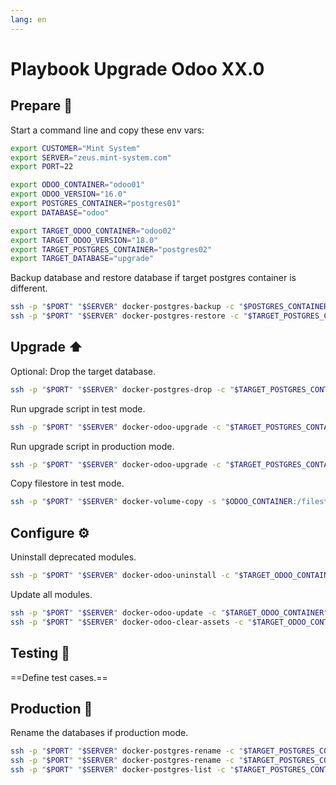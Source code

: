 ```yaml
---
lang: en
---
```

# Playbook Upgrade Odoo XX.0

## Prepare 📝

Start a command line and copy these env vars:

```bash
export CUSTOMER="Mint System"
export SERVER="zeus.mint-system.com"
export PORT=22

export ODOO_CONTAINER="odoo01"
export ODOO_VERSION="16.0"
export POSTGRES_CONTAINER="postgres01"
export DATABASE="odoo"

export TARGET_ODOO_CONTAINER="odoo02"
export TARGET_ODOO_VERSION="18.0"
export TARGET_POSTGRES_CONTAINER="postgres02"
export TARGET_DATABASE="upgrade"
```

Backup database and restore database if target postgres container is different.

```bash
ssh -p "$PORT" "$SERVER" docker-postgres-backup -c "$POSTGRES_CONTAINER" -d "$DATABASE"
ssh -p "$PORT" "$SERVER" docker-postgres-restore -c "$TARGET_POSTGRES_CONTAINER" -d "$DATABASE" -f "/var/tmp/$POSTGRES_CONTAINER/$DATABASE.sql"
```

## Upgrade ⬆️

Optional: Drop the target database.

```bash
ssh -p "$PORT" "$SERVER" docker-postgres-drop -c "$TARGET_POSTGRES_CONTAINER" -d "$TARGET_DATABASE"
```

Run upgrade script in test mode.

```bash
ssh -p "$PORT" "$SERVER" docker-odoo-upgrade -c "$TARGET_POSTGRES_CONTAINER" -d "$DATABASE" -s "$ODOO_VERSION" -n "$TARGET_DATABASE" -t "$TARGET_ODOO_VERSION"
```

Run upgrade script in production mode.

```bash
ssh -p "$PORT" "$SERVER" docker-odoo-upgrade -c "$TARGET_POSTGRES_CONTAINER" -d "$DATABASE" -s "$ODOO_VERSION" -n "$TARGET_DATABASE" -t "$TARGET_ODOO_VERSION" -m production
```

Copy filestore in test mode.

```bash
ssh -p "$PORT" "$SERVER" docker-volume-copy -s "$ODOO_CONTAINER:/filestore/$DATABASE" -t "$TARGET_ODOO_CONTAINER:/filestore/$TARGET_DATABASE" -f
```

## Configure ⚙️

Uninstall deprecated modules.

```bash
ssh -p "$PORT" "$SERVER" docker-odoo-uninstall -c "$TARGET_ODOO_CONTAINER" -d "$TARGET_DATABASE" -u project_task_all_menu
```

Update all modules.

```bash
ssh -p "$PORT" "$SERVER" docker-odoo-update -c "$TARGET_ODOO_CONTAINER" -d "$TARGET_DATABASE" -u base
ssh -p "$PORT" "$SERVER" docker-odoo-clear-assets -c "$TARGET_ODOO_CONTAINER" -d "$TARGET_DATABASE"
```

## Testing 🔬

==Define test cases.==

## Production 🚀

Rename the databases if production mode.

```bash
ssh -p "$PORT" "$SERVER" docker-postgres-rename -c "$TARGET_POSTGRES_CONTAINER" -s "$DATABASE" -t "${DATABASE}-old"
ssh -p "$PORT" "$SERVER" docker-postgres-rename -c "$TARGET_POSTGRES_CONTAINER" -s "$TARGET_DATABASE" -t "$DATABASE"
ssh -p "$PORT" "$SERVER" docker-postgres-list -c "$TARGET_POSTGRES_CONTAINER"
```